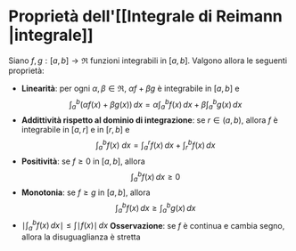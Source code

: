 # Proprietà dell'[[Integrale di Reimann |integrale]]

Siano $f,g:[a,b]\to\Re$ funzioni integrabili in $[a,b]$.
Valgono allora le seguenti proprietà:

- **Linearità**: per ogni $\alpha,\beta\in\Re$, $\alpha f+\beta g$ è integrabile in $[a,b]$ e $$\int_{a}^b (\alpha f(x)+\beta g(x)) \, dx=\alpha \int_{a}^b f(x) \, dx+\beta \int_{a}^b g(x) \, dx  $$
- **Addittività rispetto al dominio di integrazione**: se $r\in(a,b)$, allora $f$ è integrabile in $[a,r]$ e in $[r,b]$ e
$$\int_{a}^b f(x)\ dx=\int_{a}^r f(x) \, dx+\int_{r}^b f(x) \, dx  $$
- **Positività**: se $f\ge0$ in $[a,b]$, allora
$$\int_{a}^b f(x)  \, dx\ge 0$$
- **Monotonia**: se $f\ge g$ in $[a,b]$, allora
$$\int_{a}^b f(x) \, dx\ge\int_{a}^bg(x)  \, dx  $$
- $\mid \int_{a}^b f(x)  \, dx\mid\le\int \mid f(x)\mid  \, dx$
	**Osservazione**: se $f$ è continua e cambia segno, allora la disuguaglianza è stretta